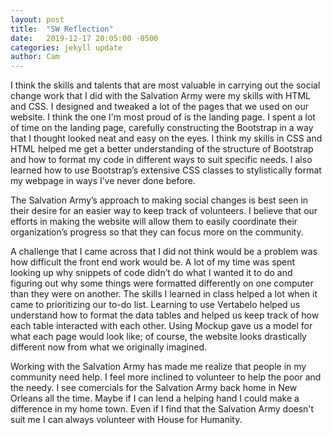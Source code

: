 ```yaml
---
layout: post
title:  "SW Reflection"
date:   2019-12-17 20:05:00 -0500
categories: jekyll update
author: Cam
---
```

I think the skills and talents that are most valuable in carrying out the social change work that I did with the Salvation Army were my skills with 
HTML and CSS. I designed and tweaked a lot of the pages that we used on our website. I think the one I'm most proud of is the landing page. I spent 
a lot of time on the landing page, carefully constructing the Bootstrap in a way that I thought looked neat and easy on the eyes. I think my skills 
in CSS and HTML helped me get a better understanding of the structure of Bootstrap and how to format my code in different ways to suit specific needs. 
I also learned how to use Bootstrap’s extensive CSS classes to stylistically format my webpage in ways I’ve never done before. 

The Salvation Army’s approach to making social changes is best seen in their desire for an easier way to keep track of volunteers. I believe that 
our efforts in making the website will allow them to easily coordinate their organization’s progress so that they can focus more on the community. 

A challenge that I came across that I did not think would be a problem was how difficult the front end work would be. A lot of my time was spent 
looking up why snippets of code didn’t do what I wanted it to do and figuring out why some things were formatted differently on one computer than 
they were on another. The skills I learned in class helped a lot when it came to prioritizing our to-do list. Learning to use Vertabelo helped us 
understand how to format the data tables and helped us keep track of how each table interacted with each other. Using Mockup gave us a model for what 
each page would look like; of course, the website looks drastically different now from what we originally imagined. 

Working with the Salvation Army has made me realize that people in my community need help. I feel more inclined to volunteer to help the poor and 
the needy. I see comercials for the Salvation Army back home in New Orleans all the time. Maybe if I can lend a helping hand I could make a difference 
in my home town. Even if I find that the Salvation Army doesn't suit me I can always volunteer with House for Humanity. 
